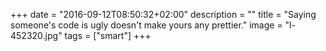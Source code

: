 +++
date = "2016-09-12T08:50:32+02:00"
description = ""
title = "Saying someone's code is ugly doesn't make yours any prettier."
image = "l-452320.jpg"
tags = ["smart"]
+++

